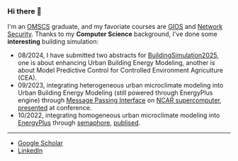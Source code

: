 ### Hi there 👋

I'm an [OMSCS](https://omscs.gatech.edu/) graduate, and my favoriate courses are [GIOS](https://omscs.gatech.edu/cs-6200-introduction-operating-systems) and [Network Security](https://omscs.gatech.edu/cs-6262-network-security).
Thanks to my **Computer Science** background, I've done some **interesting** building simulation:
* 08/2024, I have submitted two abstracts for [BuildingSimulation2025](https://bs2025.org/abstracts), one is about enhancing Urban Building Energy Modeling, another is about Model Predictive Control for Controlled Environment Agriculture (CEA).
* 09/2023, integrating heterogeneous urban microclimate modeling into Urban Building Energy Modeling (still powered through EnergyPlus engine) through [Message Passing Interface](https://github.com/xixihaha1995/MPI-WRF-EnergyPlus/tree/main) on [NCAR supercomputer](https://www.cisl.ucar.edu/ncar-supercomputing-history), [presented](http://dx.doi.org/10.13140/RG.2.2.36195.53284) at conference.
* 10/2022, integrating homogeneous urban microclimate modeling into [EnergyPlus](https://github.com/NREL/EnergyPlus) through [semaphore](https://github.com/xixihaha1995/VCWG_EP_Scalar_Vector), [publised](http://dx.doi.org/10.1016/j.buildenv.2023.111059).
***
- [Google Scholar](https://scholar.google.com/citations?user=DeVIvkkAAAAJ)
- [LinkedIn](https://www.linkedin.com/in/wulichen/)

<!-- 
This too
[![Anurag's github stats](https://github-readme-stats.vercel.app/api?username=xixihaha1995)](https://github.com/anuraghazra/github-readme-stats)
- 😄 Pronouns: ...
- ⚡ Fun fact: ...
Here are some ideas to get you started:

- 🔭 I’m currently working on ...

-->





[This is one comment]: <[![Top Langs](https://github-readme-stats.vercel.app/api/top-langs/?username=xixihaha1995)](https://github.com/anuraghazra/github-readme-stats)>
